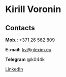 # Kirill Voronin
## Contacts
**Mob.:** +371 26 562 809

**E-mail:** kv@glexim.eu

**Telegram** @k044k

[LinkedIn][id]

[id]: https://www.linkedin.com/in/kirill-voronin/